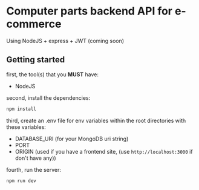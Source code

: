 # Computer parts backend API for e-commerce

Using NodeJS + express + JWT (coming soon)

## Getting started

first, the tool(s) that you **MUST** have:
- NodeJS

second, install the dependencies:
```bash
npm install
```

third, create an .env file for env variables within the root directories with these variables:
- DATABASE_URI (for your MongoDB uri string)
- PORT
- ORIGIN (used if you have a frontend site, (use `http://localhost:3000` if don't have any))

fourth, run the server:
```bash
npm run dev
```
